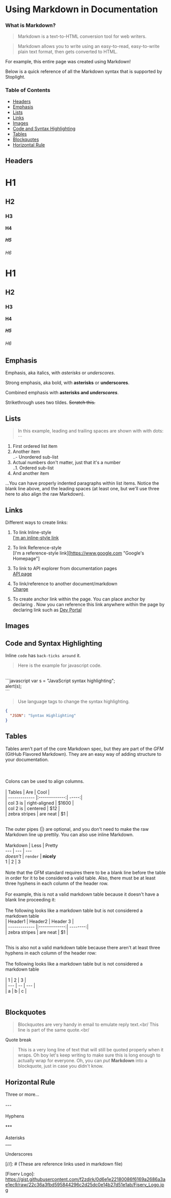 # Using Markdown in Documentation

### What is Markdown?
>Markdown is a text-to-HTML conversion tool for web writers.

>Markdown allows you to write using an easy-to-read, easy-to-write plain text format, then gets converted to HTML.

For example, this entire page was created using Markdown!

Below is a quick reference of all the Markdown syntax that is supported by Stoplight.

### Table of Contents  
* [Headers](#headers)
* [Emphasis](#emphasis)
* [Lists](#lists)
* [Links](#lnks)
* [Images](#imgs)
* [Code and Syntax Highlighting](#code)
* [Tables](#tables)
* [Blockquotes](#blockquotes)
* [Horizontal Rule](#hr)

## <a name="headers"/> Headers

# H1<br/>
## H2<br/>
### H3<br/>
#### H4<br/>
##### H5<br/>
###### H6<br/>

<!-- DO NOT Remove the commented code below line 33-37, being used in automation
# Testing for PORT-7164
## Title/Right Nav Pulled from Commented Out Header
### Just trying things
-->

# H1<br/>
## H2<br/>
### H3<br/>
#### H4<br/>
##### H5<br/>
###### H6

## <a name="emphasis"/> Emphasis

Emphasis, aka italics, with *asterisks* or _underscores_.<br/>

Strong emphasis, aka bold, with **asterisks** or __underscores__.<br/>

Combined emphasis with **asterisks and _underscores_**.<br/>

Strikethrough uses two tildes. ~~Scratch this.~~<br/>

## <a name="lists"/> Lists

>In this example, leading and trailing spaces are shown with with dots: ⋅⋅⋅

1. First ordered list item<br/>
2. Another item<br/>
   ..- Unordered sub-list<br/>
3. Actual numbers don't matter, just that it's a number<br/>
   ..1. Ordered sub-list<br/>
4. And another item<br/>

...You can have properly indented paragraphs within list items. Notice the blank line above, and the leading spaces (at least one, but we'll use three here to also align the raw Markdown).<br/>

## <a name="lnks"/> Links

Different ways to create links:<br/>

1. To link Inline-style<br/>
[I'm an inline-style link](https://www.google.com)<br/>

2. To link Reference-style<br/>
[I'm a reference-style link][https://www.google.com "Google's Homepage"]<br/>

3. To link to API explorer from documentation pages<br/>
[API page](../api?type=post&path=/v1/apis)<br/>

4. To link/reference to another document/markdown<br/>
[Charge](?path=docs/Transactions/Charges.md)<br/>

5. To create anchor link within the page. You can place anchor by declaring <a name = "portal"></a>. Now you can reference this link anywhere within the page by declaring link such as [Dev Portal](#portal)<br/>

## <a name="imgs"/> Images

## <a name="code"/> Code and Syntax Highlighting

Inline `code` has `back-ticks around` it.<br/>

>Here is the example for javascript code.<br/>
<br/>
```javascript
var s = "JavaScript syntax highlighting";<br/>
alert(s);<br/>
```

>Use language tags to change the syntax highlighting.<br/>

```json
{
  "JSON": "Syntax Highlighting"
}
```

## <a name="tables"/> Tables

Tables aren't part of the core Markdown spec, but they are part of the *GFM* (GitHub Flavored Markdown). They are an easy way of adding structure to your documentation.<br/>
<br/>
<br/>
<br/>
Colons can be used to align columns.<br/>
<br/>
| Tables        | Are           | Cool  |<br/>
| ------------- |:-------------:| -----:|<br/>
| col 3 is      | right-aligned | $1600 |<br/>
| col 2 is      | centered      |   $12 |<br/>
| zebra stripes | are neat      |    $1 |<br/>
<br/>

The outer pipes (|) are optional, and you don't need to make the raw Markdown line up prettily. You can also use inline Markdown.<br/>
<br/>
Markdown | Less | Pretty<br/>
--- | --- | ---<br/>
*doesn't* | `render` | **nicely**<br/>
1 | 2 | 3<br/>
<br/>
Note that the GFM standard requires there to be a blank line before the table in order for it to be considered a valid table. Also, there must be at least three hyphens in each column of the header row.<br/>
<br/>
For example, this is not a valid markdown table because it doesn't have a blank line proceeding it:<br/>
<br/>
The following looks like a markdown table but is not considered a markdown table<br/>
| Header1       | Header2       | Header 3 |<br/>
| ------------- |:-------------:| --------:|<br/>
| zebra stripes | are neat      |    $1    |<br/>
<br/>

This is also not a valid markdown table because there aren't at least three hyphens in each column of the header row:<br/>
<br/>
The following looks like a markdown table but is not considered a markdown table<br/>
<br/>
|  1  |  2 |  3  |<br/>
| --- | -- | --- |<br/>
|  a  |  b |  c  |<br/>
<br/>

## <a name="blockquotes"/> Blockquotes

> Blockquotes are very handy in email to emulate reply text.<br/
> This line is part of the same quote.<br/

Quote break

> This is a very long line of text that will still be quoted properly when it wraps. Oh boy let's keep writing to make sure this is long enough to actually wrap for everyone. Oh, you can *put* **Markdown** into a blockquote, just in case you didn't know.

## <a name="hr"/> Horizontal Rule

Three or more...<br/>
<br/>
---<br/>
<br/>
Hyphens<br/>
<br/>
***<br/>
<br/>
Asterisks<br/>
___<br/>
<br/>
Underscores<br/>

[//]: # (These are reference links used in markdown file)<br/>

[Fiserv Logo]: <https://gist.githubusercontent.com/f2zdirk/0d6e1e22180086f6169a2686a3ae1ec9/raw/22c36a3fbd595844296c2d25dc0e14b27d51e1ab/Fiserv_Logo.jpg><br/>

